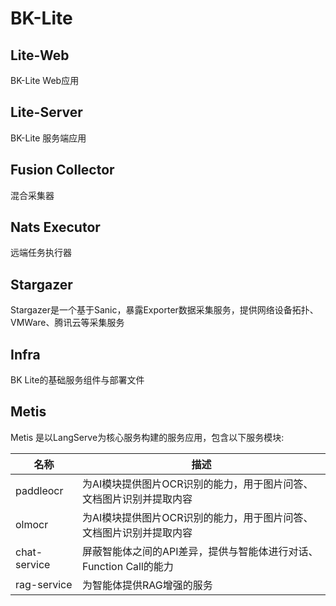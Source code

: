 # BK-Lite


## Lite-Web

BK-Lite Web应用

## Lite-Server

BK-Lite 服务端应用

## Fusion Collector

混合采集器

## Nats Executor

远端任务执行器


## Stargazer

Stargazer是一个基于Sanic，暴露Exporter数据采集服务，提供网络设备拓扑、VMWare、腾讯云等采集服务


## Infra

BK Lite的基础服务组件与部署文件

## Metis

Metis 是以LangServe为核心服务构建的服务应用，包含以下服务模块:

| 名称         | 描述                                                                |
| ------------ | ------------------------------------------------------------------- |
| paddleocr    | 为AI模块提供图片OCR识别的能力，用于图片问答、文档图片识别并提取内容 |
| olmocr       | 为AI模块提供图片OCR识别的能力，用于图片问答、文档图片识别并提取内容 |
| chat-service | 屏蔽智能体之间的API差异，提供与智能体进行对话、Function Call的能力  |
| rag-service  | 为智能体提供RAG增强的服务                                           |
